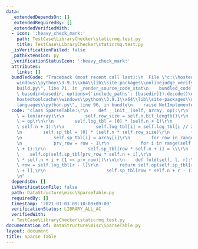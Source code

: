 ```yaml
---
data:
  _extendedDependsOn: []
  _extendedRequiredBy: []
  _extendedVerifiedWith:
  - icon: ':heavy_check_mark:'
    path: TestCase\LibraryChecker\staticrmq.test.py
    title: TestCase\LibraryChecker\staticrmq.test.py
  _isVerificationFailed: false
  _pathExtension: py
  _verificationStatusIcon: ':heavy_check_mark:'
  attributes:
    links: []
  bundledCode: "Traceback (most recent call last):\n  File \"c:\\hostedtoolcache\\\
    windows\\python\\3.9.1\\x64\\lib\\site-packages\\onlinejudge_verify\\documentation\\\
    build.py\", line 71, in _render_source_code_stat\n    bundled_code = language.bundle(stat.path,\
    \ basedir=basedir, options={'include_paths': [basedir]}).decode()\n  File \"c:\\\
    hostedtoolcache\\windows\\python\\3.9.1\\x64\\lib\\site-packages\\onlinejudge_verify\\\
    languages\\python.py\", line 96, in bundle\n    raise NotImplementedError\nNotImplementedError\n"
  code: "class SparseTable:\r\n    def __init__(self, array, op):\r\n        self.n\
    \ = len(array)\r\n        self.row_size = self.n.bit_length()\r\n        self.op\
    \ = op\r\n\r\n        self.log_tbl = [0] * (self.n + 1)\r\n        for i in range(2,\
    \ self.n + 1):\r\n            self.log_tbl[i] = self.log_tbl[i // 2] + 1\r\n\r\
    \n        self.sp_tbl = [0] * (self.n * self.row_size)\r\n        for i in range(self.n):\r\
    \n            self.sp_tbl[i] = array[i]\r\n        for row in range(1, self.row_size):\r\
    \n            prv_row = row - 1\r\n            for i in range(self.n - (1 << row)\
    \ + 1):\r\n                self.sp_tbl[row * self.n + i] = \\\r\n            \
    \    self.op(self.sp_tbl[prv_row * self.n + i],\r\n                        self.sp_tbl[prv_row\
    \ * self.n + i + (1 << prv_row)])\r\n\r\n    def fold(self, l, r):\r\n       \
    \ row = self.log_tbl[r - l]\r\n        return self.op(self.sp_tbl[row * self.n\
    \ + l],\r\n                       self.sp_tbl[row * self.n + r - (1 << row)])\r\
    \n"
  dependsOn: []
  isVerificationFile: false
  path: DataStructure\misc\SparseTable.py
  requiredBy: []
  timestamp: '2021-01-03 09:10:09+09:00'
  verificationStatus: LIBRARY_ALL_AC
  verifiedWith:
  - TestCase\LibraryChecker\staticrmq.test.py
documentation_of: DataStructure\misc\SparseTable.py
layout: document
title: Sparse Table
---
```

